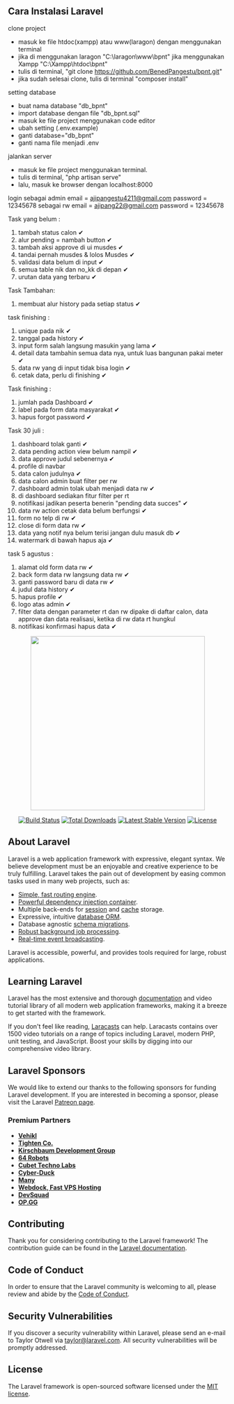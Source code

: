 ## Cara Instalasi Laravel
clone project
- masuk ke file htdoc(xampp) atau www(laragon) dengan menggunakan terminal
- jika di menggunakan laragon "C:\laragon\www\bpnt" jika menggunakan Xampp "C:\Xampp\htdoc\bpnt"
- tulis di terminal, "git clone https://github.com/BenedPangestu/bpnt.git"
- jika sudah selesai clone, tulis di terminal "composer install"

setting database
- buat nama database "db_bpnt"
- import database dengan file "db_bpnt.sql"
- masuk ke file project menggunakan code editor
- ubah setting (.env.example)
- ganti database="db_bpnt"
- ganti nama file menjadi .env

jalankan server
- masuk ke file project menggunakan terminal.
- tulis di terminal, "php artisan serve"
- lalu, masuk ke browser dengan localhost:8000 

login
sebagai admin
email = ajipangestu4211@gmail.com
password = 12345678
sebagai rw
email = ajipang22@gmail.com
password = 12345678

Task yang belum :
1. tambah status calon ✔
2. alur pending = nambah button ✔
3. tambah aksi approve di ui musdes ✔
4. tandai pernah musdes & lolos Musdes ✔
5. validasi data belum di input ✔
6. semua table nik dan no_kk di depan ✔
7. urutan data yang terbaru ✔

Task Tambahan:
1. membuat alur history pada setiap status ✔

task finishing :
1. unique pada nik ✔
2. tanggal pada history ✔
3. input form salah langsung masukin yang lama ✔
4. detail data tambahin semua data nya, untuk luas bangunan pakai meter ✔
5. data rw yang di input tidak bisa login ✔
6. cetak data, perlu di finishing ✔

Task finishing :
1. jumlah pada Dashboard ✔
2. label pada form data masyarakat ✔
3. hapus forgot password ✔

Task 30 juli :
1. dashboard tolak ganti ✔
2. data pending action view belum nampil ✔
3. data approve judul sebenernya ✔
4. profile di navbar
5. data calon judulnya ✔
6. data calon admin buat filter per rw
7. dashboard admin tolak ubah menjadi data rw ✔
8. di dashboard sediakan fitur filter per rt
9. notifikasi jadikan peserta benerin "pending data succes"  ✔
10. data rw action cetak data belum berfungsi ✔
11. form no telp di rw ✔
12. close di form data rw ✔
13. data yang notif nya belum terisi jangan dulu masuk db ✔
14. watermark di bawah hapus aja ✔

task 5 agustus :
1. alamat old form data rw ✔
2. back form data rw langsung data rw ✔
3. ganti password baru di data rw ✔
4. judul data history ✔
5. hapus profile ✔
6. logo atas admin ✔
7. filter data dengan parameter rt dan rw dipake di daftar calon, data approve dan 
    data realisasi, ketika di rw data rt hungkul
8. notifikasi konfirmasi hapus data ✔ 

<p align="center"><a href="https://laravel.com" target="_blank"><img src="https://raw.githubusercontent.com/laravel/art/master/logo-lockup/5%20SVG/2%20CMYK/1%20Full%20Color/laravel-logolockup-cmyk-red.svg" width="400"></a></p>

<p align="center">
<a href="https://travis-ci.org/laravel/framework"><img src="https://travis-ci.org/laravel/framework.svg" alt="Build Status"></a>
<a href="https://packagist.org/packages/laravel/framework"><img src="https://poser.pugx.org/laravel/framework/d/total.svg" alt="Total Downloads"></a>
<a href="https://packagist.org/packages/laravel/framework"><img src="https://poser.pugx.org/laravel/framework/v/stable.svg" alt="Latest Stable Version"></a>
<a href="https://packagist.org/packages/laravel/framework"><img src="https://poser.pugx.org/laravel/framework/license.svg" alt="License"></a>
</p>

## About Laravel

Laravel is a web application framework with expressive, elegant syntax. We believe development must be an enjoyable and creative experience to be truly fulfilling. Laravel takes the pain out of development by easing common tasks used in many web projects, such as:

- [Simple, fast routing engine](https://laravel.com/docs/routing).
- [Powerful dependency injection container](https://laravel.com/docs/container).
- Multiple back-ends for [session](https://laravel.com/docs/session) and [cache](https://laravel.com/docs/cache) storage.
- Expressive, intuitive [database ORM](https://laravel.com/docs/eloquent).
- Database agnostic [schema migrations](https://laravel.com/docs/migrations).
- [Robust background job processing](https://laravel.com/docs/queues).
- [Real-time event broadcasting](https://laravel.com/docs/broadcasting).

Laravel is accessible, powerful, and provides tools required for large, robust applications.

## Learning Laravel

Laravel has the most extensive and thorough [documentation](https://laravel.com/docs) and video tutorial library of all modern web application frameworks, making it a breeze to get started with the framework.

If you don't feel like reading, [Laracasts](https://laracasts.com) can help. Laracasts contains over 1500 video tutorials on a range of topics including Laravel, modern PHP, unit testing, and JavaScript. Boost your skills by digging into our comprehensive video library.

## Laravel Sponsors

We would like to extend our thanks to the following sponsors for funding Laravel development. If you are interested in becoming a sponsor, please visit the Laravel [Patreon page](https://patreon.com/taylorotwell).

### Premium Partners

- **[Vehikl](https://vehikl.com/)**
- **[Tighten Co.](https://tighten.co)**
- **[Kirschbaum Development Group](https://kirschbaumdevelopment.com)**
- **[64 Robots](https://64robots.com)**
- **[Cubet Techno Labs](https://cubettech.com)**
- **[Cyber-Duck](https://cyber-duck.co.uk)**
- **[Many](https://www.many.co.uk)**
- **[Webdock, Fast VPS Hosting](https://www.webdock.io/en)**
- **[DevSquad](https://devsquad.com)**
- **[OP.GG](https://op.gg)**

## Contributing

Thank you for considering contributing to the Laravel framework! The contribution guide can be found in the [Laravel documentation](https://laravel.com/docs/contributions).

## Code of Conduct

In order to ensure that the Laravel community is welcoming to all, please review and abide by the [Code of Conduct](https://laravel.com/docs/contributions#code-of-conduct).

## Security Vulnerabilities

If you discover a security vulnerability within Laravel, please send an e-mail to Taylor Otwell via [taylor@laravel.com](mailto:taylor@laravel.com). All security vulnerabilities will be promptly addressed.

## License

The Laravel framework is open-sourced software licensed under the [MIT license](https://opensource.org/licenses/MIT).
